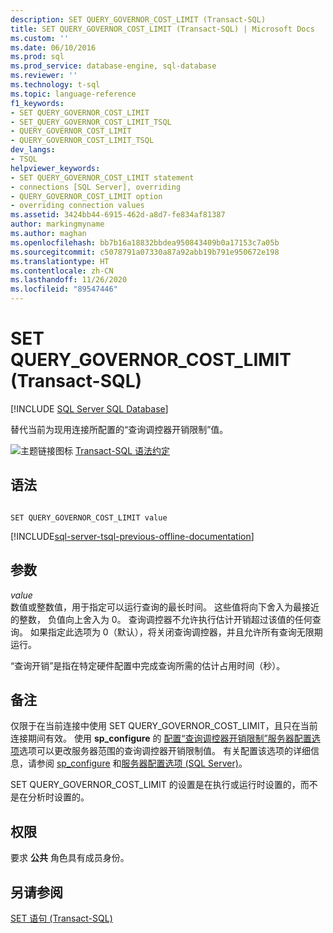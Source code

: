 ```yaml
---
description: SET QUERY_GOVERNOR_COST_LIMIT (Transact-SQL)
title: SET QUERY_GOVERNOR_COST_LIMIT (Transact-SQL) | Microsoft Docs
ms.custom: ''
ms.date: 06/10/2016
ms.prod: sql
ms.prod_service: database-engine, sql-database
ms.reviewer: ''
ms.technology: t-sql
ms.topic: language-reference
f1_keywords:
- SET QUERY_GOVERNOR_COST_LIMIT
- SET_QUERY_GOVERNOR_COST_LIMIT_TSQL
- QUERY_GOVERNOR_COST_LIMIT
- QUERY_GOVERNOR_COST_LIMIT_TSQL
dev_langs:
- TSQL
helpviewer_keywords:
- SET QUERY_GOVERNOR_COST_LIMIT statement
- connections [SQL Server], overriding
- QUERY_GOVERNOR_COST_LIMIT option
- overriding connection values
ms.assetid: 3424bb44-6915-462d-a8d7-fe834af81387
author: markingmyname
ms.author: maghan
ms.openlocfilehash: bb7b16a18832bbdea950843409b0a17153c7a05b
ms.sourcegitcommit: c5078791a07330a87a92abb19b791e950672e198
ms.translationtype: HT
ms.contentlocale: zh-CN
ms.lasthandoff: 11/26/2020
ms.locfileid: "89547446"
---
```

# <a name="set-query_governor_cost_limit-transact-sql"></a>SET QUERY_GOVERNOR_COST_LIMIT (Transact-SQL)
[!INCLUDE [SQL Server SQL Database](../../includes/applies-to-version/sql-asdb.md)]

  替代当前为现用连接所配置的“查询调控器开销限制”值。  
  
 ![主题链接图标](../../database-engine/configure-windows/media/topic-link.gif "“主题链接”图标") [Transact-SQL 语法约定](../../t-sql/language-elements/transact-sql-syntax-conventions-transact-sql.md)  
  
## <a name="syntax"></a>语法  
  
```syntaxsql
  
SET QUERY_GOVERNOR_COST_LIMIT value  
```  
  
[!INCLUDE[sql-server-tsql-previous-offline-documentation](../../includes/sql-server-tsql-previous-offline-documentation.md)]

## <a name="arguments"></a>参数
 *value*  
 数值或整数值，用于指定可以运行查询的最长时间。 这些值将向下舍入为最接近的整数， 负值向上舍入为 0。 查询调控器不允许执行估计开销超过该值的任何查询。 如果指定此选项为 0（默认），将关闭查询调控器，并且允许所有查询无限期运行。  
  
 “查询开销”是指在特定硬件配置中完成查询所需的估计占用时间（秒）。  
  
## <a name="remarks"></a>备注  
 仅限于在当前连接中使用 SET QUERY_GOVERNOR_COST_LIMIT，且只在当前连接期间有效。 使用 **sp_configure** 的 [配置“查询调控器开销限制”服务器配置选项](../../database-engine/configure-windows/configure-the-query-governor-cost-limit-server-configuration-option.md)选项可以更改服务器范围的查询调控器开销限制值。 有关配置该选项的详细信息，请参阅 [sp_configure](../../relational-databases/system-stored-procedures/sp-configure-transact-sql.md) 和[服务器配置选项 (SQL Server)](../../database-engine/configure-windows/server-configuration-options-sql-server.md)。  
  
 SET QUERY_GOVERNOR_COST_LIMIT 的设置是在执行或运行时设置的，而不是在分析时设置的。  
  
## <a name="permissions"></a>权限  
 要求 **公共** 角色具有成员身份。  
  
## <a name="see-also"></a>另请参阅  
 [SET 语句 (Transact-SQL)](../../t-sql/statements/set-statements-transact-sql.md)  
  
  
